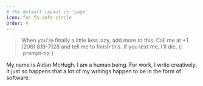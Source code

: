 ```yaml
---
# the default layout is 'page'
icon: fas fa-info-circle
order: 4
---
```


> When you're finally a little less lazy, add more to this. Call me at +1 (206) 819-7128 and tell me to finish this. If you text me, I'll die.
{: .prompt-tip }

My name is Aidan McHugh. I am a human being. For work, I write creatively. It just so happens that a lot of my writings happen to be in the form of software.
